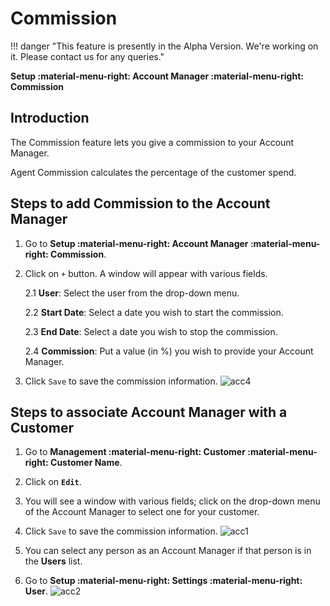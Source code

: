 # Commission

!!! danger "This feature is presently in the Alpha Version. We're working on it. Please contact us for any queries."

**Setup :material-menu-right: Account Manager :material-menu-right: Commission**

## Introduction

The Commission feature lets you give a commission to your Account Manager.

Agent Commission calculates the percentage of the customer spend.

## Steps to add Commission to the Account Manager

1. Go to **Setup :material-menu-right: Account Manager :material-menu-right: Commission**.

2. Click on `+` button. A window will appear with various fields.

   2.1 **User**: Select the user from the drop-down menu.

   2.2 **Start Date**: Select a date you wish to start the commission.

   2.3 **End Date**: Select a date you wish to stop the commission.

   2.4 **Commission**: Put a value (in %) you wish to provide your Account Manager.

3. Click `Save` to save the commission information.
![acc4](/setup/img/acc4.jpg)

## Steps to associate Account Manager with a Customer

1. Go to **Management :material-menu-right: Customer :material-menu-right: Customer Name**.

2. Click on **`Edit`**.

3. You will see a window with various fields; click on the drop-down menu of the Account Manager to select one for your customer.

4. Click `Save` to save the commission information. ![acc1](/setup/img/acc1.jpg)

5. You can select any person as an Account Manager if that person is in the **Users** list.

6. Go to **Setup :material-menu-right: Settings :material-menu-right: User**.
![acc2](/setup/img/acc2.jpg)


